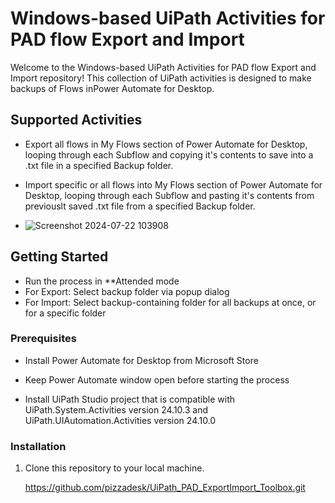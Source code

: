 # Windows-based UiPath Activities for PAD flow Export and Import

Welcome to the Windows-based UiPath Activities for PAD flow Export and Import repository! This collection of UiPath activities is designed to make backups of Flows inPower Automate for Desktop.
  

## Supported Activities

- Export all flows in My Flows section of Power Automate for Desktop, looping through each Subflow and copying it's contents to save into a .txt file in a specified Backup folder.

- Import specific or all flows into My Flows section of Power Automate for Desktop, looping through each Subflow and pasting it's contents from previouslt saved .txt file from a specified Backup folder.

- ![Screenshot 2024-07-22 103908](https://github.com/user-attachments/assets/7db12c4c-2a60-4e7e-9694-fc3e257ffa73)



## Getting Started

- Run the process in **Attended mode
- For Export: Select backup folder via popup dialog
- For Import: Select backup-containing folder for all backups at once, or for a specific folder


### Prerequisites

- Install Power Automate for Desktop from Microsoft Store

- Keep Power Automate window open before starting the process

- Install UiPath Studio project that is compatible with UiPath.System.Activities version 24.10.3 and UiPath.UIAutomation.Activities version 24.10.0



### Installation

1. Clone this repository to your local machine.

   https://github.com/pizzadesk/UiPath_PAD_ExportImport_Toolbox.git
